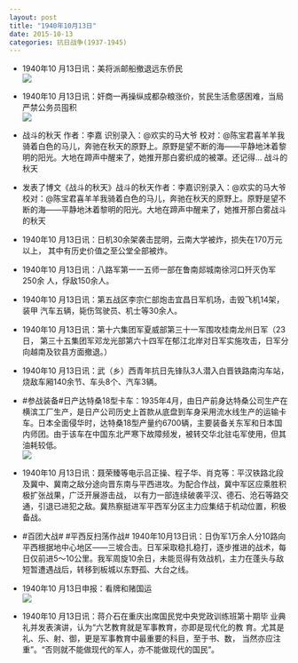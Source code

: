 ```yaml
---
layout: post
title: "1940年10月13日"
date: 2015-10-13
categories: 抗日战争(1937-1945)
---
```


<meta name="referrer" content="no-referrer" />

- 1940年10 月13日讯：美将派邮船撤退远东侨民 <br/><img src="https://ww2.sinaimg.cn/large/aca367d8jw1ewzwuvfup2j207v0hm767.jpg" />

- 1940年10 月13日讯：奸商一再操纵成都杂粮涨价，贫民生活愈感困难，当局严禁公务员囤积 <br/><img src="https://ww1.sinaimg.cn/large/aca367d8jw1ewzv3wcb7yj20300dhaal.jpg" />

- 战斗的秋天 作者：李嘉 识别录入：@欢实的马大爷 校对：@陈宝君喜羊羊我骑着白色的马儿，奔驰在秋天的原野上。原野是望不断的海——平静地沐着黎明的阳光。大地在蹄声中醒来了，她推开那白雾织成的被罩。还记得... 战斗的秋天 

- 发表了博文《战斗的秋天》战斗的秋天作者：李嘉识别录入：@欢实的马大爷校对：@陈宝君喜羊羊我骑着白色的马儿，奔驰在秋天的原野上。原野是望不断的海——平静地沐着黎明的阳光。大地在蹄声中醒来了，她推开那白雾战斗的秋天 

- 1940年10 月13日讯：日机30余架袭击昆明，云南大学被炸，损失在170万元以上， 其中有历史价值之至公堂全部被炸。 

- 1940年10 月13日讯：八路军第一一五师一部在鲁南郯城南徐河口歼灭伪军250余 人，俘敌150余人。 

- 1940年10 月13日讯：第五战区李宗仁部炮击宜昌日军机场，击毁飞机14架，装甲 汽车五辆，毙伤驾驶员、机士等30余人。 

- 1940年10 月13日讯：第十六集团军夏威部第三十一军围攻桂南龙州日军（23日， 第三十五集团军邓龙光部第六十四军在郁江北岸对日军实施攻击，日军分向越南及钦县方面撤退。） 

- 1940年10 月13日讯：武（乡）西青年抗日先锋队3人潜入白晋铁路南沟车站，烧敌车厢140余节、车头8个、汽车3辆。  

- #参战装备#日产达特桑18型卡车：1935年4月，由日产前身达特桑公司生产在横滨工厂生产，是日产公司历史上首款从底盘到车身采用流水线生产的运输卡车。日本全面侵华时，达特桑18型产量约6700辆，主要装备关东军和日本国内师团。由于该车在中国东北严寒下故障频发，被转交华北驻屯军使用，但其油耗较低。 <br/><img src="https://ww1.sinaimg.cn/large/aca367d8jw1ewza0isx0vj20gm0cs76e.jpg" />

- 1940年10 月13日讯：聂荣臻等电示吕正操、程子华、肖克等：平汉铁路北段及冀中、冀南之敌分途向晋东南与平西进攻。为配合作战，冀中军区应乘胜积极扩张战果，广泛开展游击战， 以有力一部连续破袭平汉、德石、沧石等路交通，引退已进犯之敌。冀热察挺进军平西军分区主力应集结于机动位置，积极备战。 

- #百团大战# #平西反扫荡作战# 1940年10月13日讯：日伪军1万余人分10路向平西根据地中心地区——三坡合击。日军采取稳扎稳打，逐步推进的战术，每日仅前进5～10公里。我军周旋10余日，未能觅得有效战机，主力在蓬头与敌短暂遭遇战后，转移到板城以东野孤、大台之线。 

- 1940年10 月13日申报：看牌和赌国运 <br/><img src="https://ww3.sinaimg.cn/large/aca367d8jw1ewz5oq3pbij20qt0xoh75.jpg" />

- 1940年10 月13日讯：蒋介石在重庆出席国民党中央党政训练班第十期毕 业典礼并发表演讲，认为“六艺教育就是军事教育，亦即是现代化的教 育。尤其是礼、乐、射、御，更是军事教育中最重要的科目，至于书、数， 当然亦应注重”。“否则就不能做现代的军人，亦不能做现代的国民”。 

